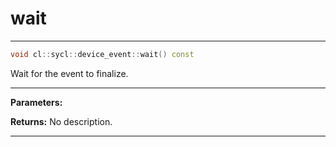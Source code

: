 # wait

---

```cpp
void cl::sycl::device_event::wait() const
```


Wait for the event to finalize. 


---
**Parameters:**

**Returns:** No description.

---
